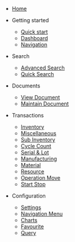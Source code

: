- [Home](/)

- Getting started

  - [Quick start](/quickstart/)
  - [Dashboard](/dashboard/)
  - [Navigation](/navigation/)
  
- Search
  - [Advanced Search](/search/)
  - [Quick Search](/search/?id=quick-search)

- Documents
  - [View Document](/document/?id=view-document)
  - [Maintain Document](/document/?id=maintain-document)

- Transactions
  - [Inventory](/transaction/?id=inventory-transactions)
   - [Miscellaneous](/transaction/?id=miscellaneous-issue-receipt)
   - [Sub Inventory](/transaction/?id=inventory-transactions)
   - [Cycle Count](/transaction/?id=miscellaneous-issue-receipt)
   - [Serial & Lot](/transaction/?id=seriallot-number)
  - [Manufacturing](/transaction/?id=manufacturing-transactions)
   - [Material](/transaction/?id=material-transaction)
   - [Resource](/transaction/?id=resource-transaction)  
   - [Operation Move](/transaction/?id=operation-move)
   - [Start Stop](/transaction/?id=operation-start-stop)

- Configuration
  - [Settings](/configuration/?id=inventory-transactions) 
  - [Navigation Menu](/configuration/?id=navigation-menu)
  - [Charts](/configuration/?id=charts)
  - [Favourite](/configuration/?id=favourite)
  - [Query](/configuration/?id=query)
